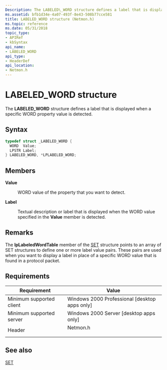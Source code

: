 ```yaml
---
Description: The LABELED\_WORD structure defines a label that is displayed when a specific WORD property value is detected.
ms.assetid: bfb1d34e-4a07-493f-8e43-508b77cce581
title: LABELED_WORD structure (Netmon.h)
ms.topic: reference
ms.date: 05/31/2018
topic_type: 
- APIRef
- kbSyntax
api_name: 
- LABELED_WORD
api_type: 
- HeaderDef
api_location: 
- Netmon.h
---
```


# LABELED\_WORD structure

The **LABELED\_WORD** structure defines a label that is displayed when a specific WORD property value is detected.

## Syntax


```C++
typedef struct _LABELED_WORD {
  WORD  Value;
  LPSTR Label;
} LABELED_WORD, *LPLABELED_WORD;
```



## Members

<dl> <dt>

**Value**
</dt> <dd>

WORD value of the property that you want to detect.

</dd> <dt>

**Label**
</dt> <dd>

Textual description or label that is displayed when the WORD value specified in the **Value** member is detected.

</dd> </dl>

## Remarks

The **lpLabeledWordTable** member of the [SET](set.md) structure points to an array of SET structures to define one or more label value pairs. These pairs are used when you want to display a label in place of a specific WORD value that is found in a protocol packet.

## Requirements



| Requirement | Value |
|-------------------------------------|-------------------------------------------------------------------------------------|
| Minimum supported client<br/> | Windows 2000 Professional \[desktop apps only\]<br/>                          |
| Minimum supported server<br/> | Windows 2000 Server \[desktop apps only\]<br/>                                |
| Header<br/>                   | <dl> <dt>Netmon.h</dt> </dl> |



## See also

<dl> <dt>

[SET](set.md)
</dt> </dl>

 

 




